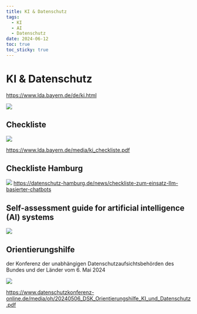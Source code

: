 ```yaml
---
title: KI & Datenschutz
tags:
  - KI
  - AI
  - Datenschutz
date: 2024-06-12
toc: true
toc_sticky: true
---
```


#  KI & Datenschutz
https://www.lda.bayern.de/de/ki.html

![](../_asset/2024-06-12_image_1.png)


## Checkliste 

![](../_asset/2024-06-12_image_2.png)

https://www.lda.bayern.de/media/ki_checkliste.pdf
## Checkliste Hamburg

![](../_asset/2024-06-12_image_3.png)
https://datenschutz-hamburg.de/news/checkliste-zum-einsatz-llm-basierter-chatbots

## Self-assessment guide for artificial intelligence (AI) systems

![](../_asset/2024-06-12_image_4.png)


## Orientierungshilfe
der Konferenz der unabhängigen Datenschutzaufsichtsbehörden
des Bundes und der Länder vom 6. Mai 2024

![](../_asset/2024-06-12_image_5.png)

https://www.datenschutzkonferenz-online.de/media/oh/20240506_DSK_Orientierungshilfe_KI_und_Datenschutz.pdf